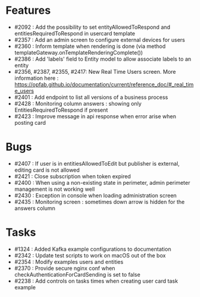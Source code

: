 # Features

- #2092 : Add the possibility to set entityAllowedToRespond and entitiesRequiredToRespond in usercard template
- #2357 : Add an admin screen to configure external devices for users
- #2360 : Inform template when rendering is done (via method templateGateway.onTemplateRenderingComplete())
- #2386 : Add 'labels' field to Entity model to allow associate labels to an entity
- #2356, #2387, #2355, #2417: New Real Time Users screen. More information here : https://opfab.github.io/documentation/current/reference_doc/#_real_time_users
- #2401 : Add endpoint to list all versions of a business process
- #2428 : Monitoring column answers : showing only EntitiesRequiredToRespond if present
- #2423 : Improve message in api response when error arise when posting card

# Bugs

- #2407 : If user is in entitiesAllowedToEdit but publisher is external, editing card is not allowed
- #2421 : Close subscription when token expired
- #2400 : When using a non-existing state in perimeter, admin perimeter management is not working well
- #2430 : Exception in console when loading administration screen
- #2435 : Monitoring screen : sometimes down arrow is hidden for the answers column


# Tasks

- #1324 : Added Kafka example configurations to documentation
- #2342 : Update test scripts to work on macOS out of the box
- #2354 : Modify examples users and entities
- #2370 : Provide secure nginx conf when checkAuthenticationForCardSending is set to false
- #2238 : Add controls on tasks times when creating user card task example

